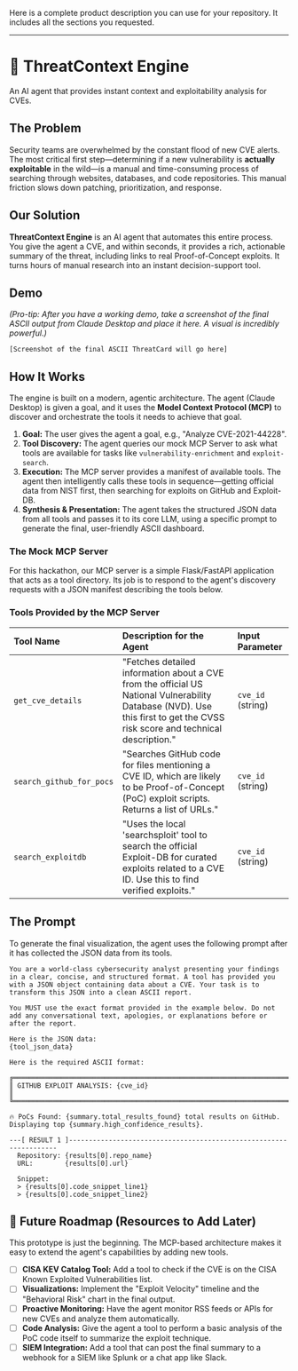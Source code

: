 Here is a complete product description you can use for your repository. It includes all the sections you requested.

-----

# 🤖 ThreatContext Engine

An AI agent that provides instant context and exploitability analysis for CVEs.

## The Problem

Security teams are overwhelmed by the constant flood of new CVE alerts. The most critical first step—determining if a new vulnerability is **actually exploitable** in the wild—is a manual and time-consuming process of searching through websites, databases, and code repositories. This manual friction slows down patching, prioritization, and response.

## Our Solution

**ThreatContext Engine** is an AI agent that automates this entire process. You give the agent a CVE, and within seconds, it provides a rich, actionable summary of the threat, including links to real Proof-of-Concept exploits. It turns hours of manual research into an instant decision-support tool.

## Demo

*(Pro-tip: After you have a working demo, take a screenshot of the final ASCII output from Claude Desktop and place it here. A visual is incredibly powerful.)*

`[Screenshot of the final ASCII ThreatCard will go here]`

## How It Works

The engine is built on a modern, agentic architecture. The agent (Claude Desktop) is given a goal, and it uses the **Model Context Protocol (MCP)** to discover and orchestrate the tools it needs to achieve that goal.

1.  **Goal:** The user gives the agent a goal, e.g., "Analyze CVE-2021-44228".
2.  **Tool Discovery:** The agent queries our mock MCP Server to ask what tools are available for tasks like `vulnerability-enrichment` and `exploit-search`.
3.  **Execution:** The MCP server provides a manifest of available tools. The agent then intelligently calls these tools in sequence—getting official data from NIST first, then searching for exploits on GitHub and Exploit-DB.
4.  **Synthesis & Presentation:** The agent takes the structured JSON data from all tools and passes it to its core LLM, using a specific prompt to generate the final, user-friendly ASCII dashboard.

### The Mock MCP Server

For this hackathon, our MCP server is a simple Flask/FastAPI application that acts as a tool directory. Its job is to respond to the agent's discovery requests with a JSON manifest describing the tools below.

### Tools Provided by the MCP Server

| Tool Name | Description for the Agent | Input Parameter |
| :--- | :--- | :--- |
| `get_cve_details` | "Fetches detailed information about a CVE from the official US National Vulnerability Database (NVD). Use this first to get the CVSS risk score and technical description." | `cve_id` (string) |
| `search_github_for_pocs` | "Searches GitHub code for files mentioning a CVE ID, which are likely to be Proof-of-Concept (PoC) exploit scripts. Returns a list of URLs." | `cve_id` (string) |
| `search_exploitdb` | "Uses the local 'searchsploit' tool to search the official Exploit-DB for curated exploits related to a CVE ID. Use this to find verified exploits." | `cve_id` (string) |

## The Prompt

To generate the final visualization, the agent uses the following prompt after it has collected the JSON data from its tools.

```
You are a world-class cybersecurity analyst presenting your findings in a clear, concise, and structured format. A tool has provided you with a JSON object containing data about a CVE. Your task is to transform this JSON into a clean ASCII report.

You MUST use the exact format provided in the example below. Do not add any conversational text, apologies, or explanations before or after the report.

Here is the JSON data:
{tool_json_data}

Here is the required ASCII format:

╔══════════════════════════════════════════════════════════════════════════════════╗
║ GITHUB EXPLOIT ANALYSIS: {cve_id}                                              ║
╚══════════════════════════════════════════════════════════════════════════════════╝

🔥 PoCs Found: {summary.total_results_found} total results on GitHub. Displaying top {summary.high_confidence_results}.

---[ RESULT 1 ]-------------------------------------------------------------------
  Repository: {results[0].repo_name}
  URL:        {results[0].url}

  Snippet:
  > {results[0].code_snippet_line1}
  > {results[0].code_snippet_line2}
```

## 🚀 Future Roadmap (Resources to Add Later)

This prototype is just the beginning. The MCP-based architecture makes it easy to extend the agent's capabilities by adding new tools.

  * [ ] **CISA KEV Catalog Tool:** Add a tool to check if the CVE is on the CISA Known Exploited Vulnerabilities list.
  * [ ] **Visualizations:** Implement the "Exploit Velocity" timeline and the "Behavioral Risk" chart in the final output.
  * [ ] **Proactive Monitoring:** Have the agent monitor RSS feeds or APIs for new CVEs and analyze them automatically.
  * [ ] **Code Analysis:** Give the agent a tool to perform a basic analysis of the PoC code itself to summarize the exploit technique.
  * [ ] **SIEM Integration:** Add a tool that can post the final summary to a webhook for a SIEM like Splunk or a chat app like Slack.
